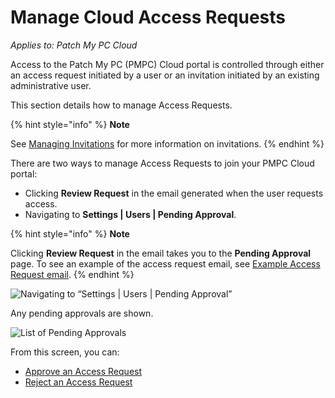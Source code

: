 # Manage Cloud Access Requests

_Applies to: Patch My PC Cloud_

Access to the Patch My PC (PMPC) Cloud portal is controlled through either an access request initiated by a user or an invitation initiated by an existing administrative user.

This section details how to manage Access Requests.

{% hint style="info" %}
**Note**

See [Managing Invitations](../manage-cloud-invitations/) for more information on invitations.
{% endhint %}

There are two ways to manage Access Requests to join your PMPC Cloud portal:

* Clicking **Review Request** in the email generated when the user requests access.
* Navigating to **Settings | Users | Pending Approval**.

{% hint style="info" %}
**Note**

Clicking **Review Request** in the email takes you to the **Pending Approval** page. To see an example of the access request email, see [Example Access Request email](../../../cloud-reference/cloud-email-reference/example-cloud-access-request-email.md).
{% endhint %}

![Navigating to “Settings | Users | Pending Approval”](../../../../_images/image%20%28693%29.png%20"Navigating%20to%20\"Settings%20|%20Users%20|%20Pending%20Approval\"")

Any pending approvals are shown.

![List of Pending Approvals](../../../../_images/image%20%28618%29.png%20"List%20of%20Pending%20Approvals")

From this screen, you can:

* [Approve an Access Request](approve-a-cloud-access-request.md)
* [Reject an Access Request](reject-a-cloud-access-request.md)
